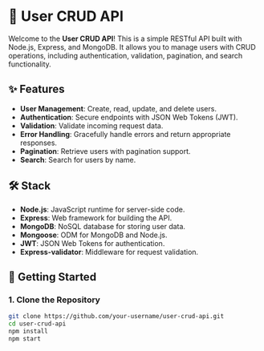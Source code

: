 # 🚀 User CRUD API

Welcome to the **User CRUD API**! This is a simple RESTful API built with Node.js, Express, and MongoDB. It allows you to manage users with CRUD operations, including authentication, validation, pagination, and search functionality.

## ✨ Features

- **User Management**: Create, read, update, and delete users.
- **Authentication**: Secure endpoints with JSON Web Tokens (JWT).
- **Validation**: Validate incoming request data.
- **Error Handling**: Gracefully handle errors and return appropriate responses.
- **Pagination**: Retrieve users with pagination support.
- **Search**: Search for users by name.

## 🛠️ Stack

- **Node.js**: JavaScript runtime for server-side code.
- **Express**: Web framework for building the API.
- **MongoDB**: NoSQL database for storing user data.
- **Mongoose**: ODM for MongoDB and Node.js.
- **JWT**: JSON Web Tokens for authentication.
- **Express-validator**: Middleware for request validation.

## 🚀 Getting Started

### 1. Clone the Repository

```bash
git clone https://github.com/your-username/user-crud-api.git
cd user-crud-api
npm install
npm start